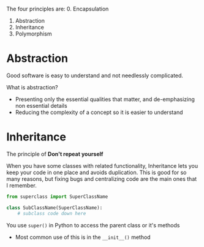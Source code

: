 The four principles are:
0. Encapsulation
1. Abstraction
2. Inheritance
3. Polymorphism
# Abstraction
Good software is easy to understand and not needlessly complicated.

What is abstraction?
- Presenting only the essential qualities that matter, and de-emphasizing non essential details
- Reducing the complexity of a concept so it is easier to understand

# Inheritance
The principle of **Don't repeat yourself**

When you have some classes with related functionality, Inheritance lets you keep your code in one place and avoids duplication. This is good for so many reasons, but fixing bugs and centralizing code are the main ones that I remember.

```python
from superclass import SuperClassName

class SubClassName(SuperClassName):
	# subclass code down here
```

You use `super()` in Python to access the parent class or it's methods
- Most common use of this is in the `__init__()` method